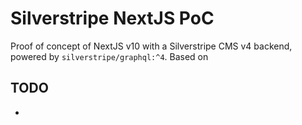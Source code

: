 # Silverstripe NextJS PoC

Proof of concept of NextJS v10 with a Silverstripe CMS v4 backend, powered by `silverstripe/graphql:^4`.
Based on 

## TODO

 * 
